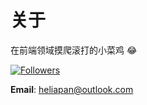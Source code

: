 # 关于

在前端领域摸爬滚打的小菜鸡 😂

[![Followers](https://img.shields.io/github/followers/STPace.svg?style=social)](https://github.com/STPace)

**Email**: heliapan@outlook.com
